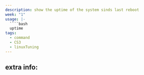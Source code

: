```yaml
---
description: show the uptime of the system sinds last reboot
week: "1"
usage: |-
  ````bash 
  uptime
tags:
  - command
  - CS3
  - linuxTuning
---
```

## extra info:
